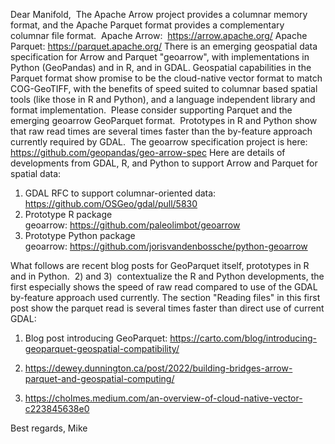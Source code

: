 Dear Manifold, 
The Apache Arrow project provides a columnar memory format, and the Apache Parquet format provides a complementary columnar file format. 
Apache Arrow:  https://arrow.apache.org/
Apache Parquet: https://parquet.apache.org/
There is an emerging geospatial data specification for Arrow and Parquet "geoarrow", with implementations in Python (GeoPandas) and in R, and in GDAL. 
Geospatial capabilities in the Parquet format show promise to be the cloud-native vector format to match COG-GeoTIFF, with the benefits of speed suited to columnar based spatial tools (like those in R and Python), and a language independent library and format implementation. 
Please consider supporting Parquet and the emerging geoarrow GeoParquet format.  Prototypes in R and Python show that raw read times are several times faster than the by-feature approach currently required by GDAL. 
The geoarrow specification project is here: 
https://github.com/geopandas/geo-arrow-spec
Here are details of developments from GDAL, R, and Python to support Arrow and Parquet for spatial data: 
1) GDAL RFC to support columnar-oriented data: https://github.com/OSGeo/gdal/pull/5830
2) Prototype R package geoarrow: https://github.com/paleolimbot/geoarrow
3) Prototype Python package geoarrow: https://github.com/jorisvandenbossche/python-geoarrow


What follows are recent blog posts for GeoParquet itself, prototypes in R and in Python.  2) and 3)  contextualize the R and Python developments, the first especially shows the speed of raw read compared to use of the GDAL by-feature approach used currently. The section "Reading files" in this first post show the parquet read is several times faster than direct use of current GDAL:  
1) Blog post introducing GeoParquet: https://carto.com/blog/introducing-geoparquet-geospatial-compatibility/
2) https://dewey.dunnington.ca/post/2022/building-bridges-arrow-parquet-and-geospatial-computing/

3) https://cholmes.medium.com/an-overview-of-cloud-native-vector-c223845638e0

Best regards, Mike


